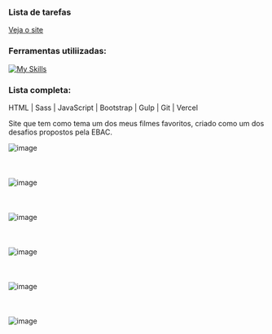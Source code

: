 ### Lista de tarefas
[Veja o site](https://vingadores-disney-plus.vercel.app/)

### Ferramentas utiliizadas:
[![My Skills](https://skillicons.dev/icons?i=html,sass,js,bootstrap,gulp,git,vercel)](https://skillicons.dev)

### Lista completa:
HTML | Sass | JavaScript | Bootstrap | Gulp | Git | Vercel

Site que tem como tema um dos meus filmes favoritos, criado como um dos desafios propostos pela EBAC.

![image](https://github.com/user-attachments/assets/2a90167e-f6de-40fb-b61a-4bac67fbe2fb)
<br/>
<br/>
<br/>
<br/>
![image](https://github.com/user-attachments/assets/dc1feeab-461f-4f3c-8fcc-6613f692ce0b)
<br/>
<br/>
<br/>
<br/>
![image](https://github.com/user-attachments/assets/963747d4-5375-43e9-860a-c8891ff775b8)
<br/>
<br/>
<br/>
<br/>
![image](https://github.com/user-attachments/assets/e5039044-718c-4af6-be9c-afd3cbd17e21)
<br/>
<br/>
<br/>
<br/>
![image](https://github.com/user-attachments/assets/77084dd5-ba6c-4350-8f34-4aa06474dc2d)
<br/>
<br/>
<br/>
<br/>
![image](https://github.com/user-attachments/assets/ab0b575f-8287-4679-85b1-7b957c2957de)
